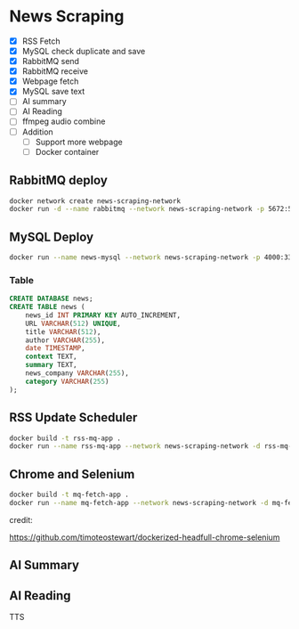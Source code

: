 # News Scraping

- [x] RSS Fetch
- [x] MySQL check duplicate and save
- [x] RabbitMQ send
- [x] RabbitMQ receive
- [x] Webpage fetch
- [x] MySQL save text
- [ ] AI summary
- [ ] AI Reading
- [ ] ffmpeg audio combine
- [ ] Addition
  - [ ] Support more webpage
  - [ ] Docker container

## RabbitMQ deploy

```sh
docker network create news-scraping-network
docker run -d --name rabbitmq --network news-scraping-network -p 5672:5672 -p 15672:15672 rabbitmq:3-management
```



## MySQL Deploy

```sh
docker run --name news-mysql --network news-scraping-network -p 4000:3306 --restart always -e MYSQL_ROOT_PASSWORD=password -d mysql 
```

### Table

```sql
CREATE DATABASE news;
CREATE TABLE news (
    news_id INT PRIMARY KEY AUTO_INCREMENT,
    URL VARCHAR(512) UNIQUE,
    title VARCHAR(512),
    author VARCHAR(255),
    date TIMESTAMP,
    context TEXT,
    summary TEXT,
    news_company VARCHAR(255),
    category VARCHAR(255)
);
```



## RSS Update Scheduler

```sh
docker build -t rss-mq-app .
docker run --name rss-mq-app --network news-scraping-network -d rss-mq-app
```



## Chrome and Selenium

```sh
docker build -t mq-fetch-app .
docker run --name mq-fetch-app --network news-scraping-network -d mq-fetch-app
```

credit:

https://github.com/timoteostewart/dockerized-headfull-chrome-selenium



## AI Summary





## AI Reading

TTS
